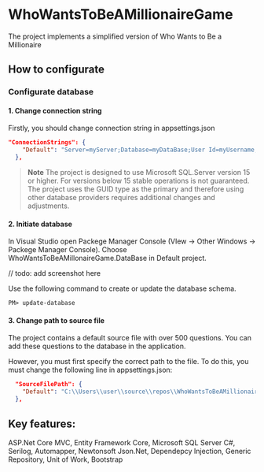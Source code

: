# WhoWantsToBeAMillionaireGame
The project implements a simplified version of Who Wants to Be a Millionaire

## How to configurate
### Configurate database
#### 1. Change connection string
Firstly, you should change connection string in appsettings.json

```json
"ConnectionStrings": {
    "Default": "Server=myServer;Database=myDataBase;User Id=myUsername;Password=myPassword;TrustServerCertificate=True"
  },
```

>**Note**
> The project is designed to use Microsoft SQL.Server version 15 or higher. For versions below 15 stable operations is not guaranteed. The project uses the GUID type as the primary and therefore using other database providers requires additional changes and adjustments.

#### 2. Initiate database

In Visual Studio open Packege Manager Console (VIew -> Other Windows -> Packege Manager Console). Choose WhoWantsToBeAMillonaireGame.DataBase in Default project.

// todo: add screenshot here

Use the following command to create or update the database schema. 

```console
PM> update-database
```

#### 3. Change path to source file
The project contains a default source file with over 500 questions. You can add these questions to the database in the application.

However, you must first specify the correct path to the file. To do this, you must change the following line in appsettings.json:

```json
  "SourceFilePath": {
    "Default": "C:\\Users\\user\\source\\repos\\WhoWantsToBeAMillionaireGame\\WhoWantsToBeAMillionaireGame\\source.json"
  },
```

## Key features:
ASP.Net Core MVC, Entity Framework Core, Microsoft SQL Server C#, Serilog, Automapper, Newtonsoft Json.Net, Dependepcy Injection, Generic Repository, Unit of Work, Bootstrap



